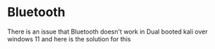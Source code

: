 # Bluetooth
There is an issue that Bluetooth doesn't work in Dual booted kali over windows 11 and here is the solution for this

